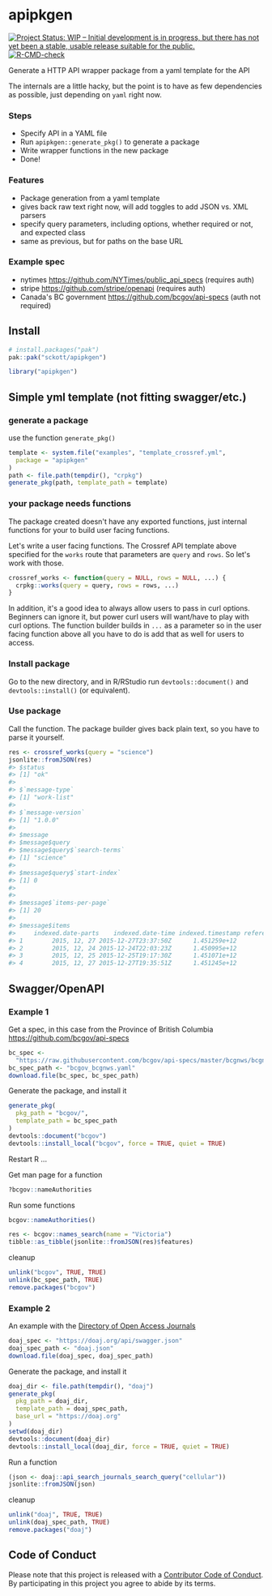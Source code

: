 apipkgen
========



[![Project Status: WIP – Initial development is in progress, but there has not yet been a stable, usable release suitable for the public.](https://www.repostatus.org/badges/latest/wip.svg)](https://www.repostatus.org/#wip)
[![R-CMD-check](https://github.com/sckott/apipkgen/actions/workflows/check.yml/badge.svg)](https://github.com/sckott/apipkgen/actions/workflows/check.yml)

Generate a HTTP API wrapper package from a yaml template for the API

The internals are a little hacky, but the point is to have as few dependencies as possible, just depending on `yaml` right now.

### Steps

* Specify API in a YAML file
* Run `apipkgen::generate_pkg()` to generate a package
* Write wrapper functions in the new package
* Done!

### Features

* Package generation from a yaml template
* gives back raw text right now, will add toggles to add JSON vs. XML parsers
* specify query parameters, including options, whether required or not, and expected class
* same as previous, but for paths on the base URL

### Example spec

* nytimes <https://github.com/NYTimes/public_api_specs> (requires auth)
* stripe <https://github.com/stripe/openapi> (requires auth)
* Canada's BC government <https://github.com/bcgov/api-specs> (auth not required)

## Install


``` r
# install.packages("pak")
pak::pak("sckott/apipkgen")
```


``` r
library("apipkgen")
```

## Simple yml template (not fitting swagger/etc.)

### generate a package

use the function `generate_pkg()`


``` r
template <- system.file("examples", "template_crossref.yml",
  package = "apipkgen"
)
path <- file.path(tempdir(), "crpkg")
generate_pkg(path, template_path = template)
```

### your package needs functions

The package created doesn't have any exported functions, just internal functions for your to build user facing functions.

Let's write a user facing functions. The Crossref API template above specified for the `works` route that parameters are `query` and `rows`. So let's work with those.


``` r
crossref_works <- function(query = NULL, rows = NULL, ...) {
  crpkg::works(query = query, rows = rows, ...)
}
```

In addition, it's a good idea to always allow users to pass in curl options. Beginners can ignore it, but power curl users will want/have to play with curl options. The function builder builds in `...` as a parameter so in the user facing function above all you have to do is add that as well for users to access.

### Install package

Go to the new directory, and in R/RStudio run `devtools::document()` and `devtools::install()` (or equivalent).

### Use package

Call the function. The package builder gives back plain text, so you have to parse it yourself.


``` r
res <- crossref_works(query = "science")
jsonlite::fromJSON(res)
#> $status
#> [1] "ok"
#>
#> $`message-type`
#> [1] "work-list"
#>
#> $`message-version`
#> [1] "1.0.0"
#>
#> $message
#> $message$query
#> $message$query$`search-terms`
#> [1] "science"
#>
#> $message$query$`start-index`
#> [1] 0
#>
#>
#> $message$`items-per-page`
#> [1] 20
#>
#> $message$items
#>     indexed.date-parts    indexed.date-time indexed.timestamp reference-count
#> 1        2015, 12, 27 2015-12-27T23:37:50Z      1.451259e+12               0
#> 2        2015, 12, 24 2015-12-24T22:03:23Z      1.450995e+12               0
#> 3        2015, 12, 25 2015-12-25T19:17:30Z      1.451071e+12               0
#> 4        2015, 12, 27 2015-12-27T19:35:51Z      1.451245e+12               0
```

## Swagger/OpenAPI


### Example 1

Get a spec, in this case from the Province of British Columbia <https://github.com/bcgov/api-specs>


``` r
bc_spec <-
  "https://raw.githubusercontent.com/bcgov/api-specs/master/bcgnws/bcgnws.json"
bc_spec_path <- "bcgov_bcgnws.yaml"
download.file(bc_spec, bc_spec_path)
```

Generate the package, and install it


``` r
generate_pkg(
  pkg_path = "bcgov/",
  template_path = bc_spec_path
)
devtools::document("bcgov")
devtools::install_local("bcgov", force = TRUE, quiet = TRUE)
```

Restart R ...

Get man page for a function


``` r
?bcgov::nameAuthorities
```

Run some functions


``` r
bcgov::nameAuthorities()
```


``` r
res <- bcgov::names_search(name = "Victoria")
tibble::as_tibble(jsonlite::fromJSON(res)$features)
```

cleanup


``` r
unlink("bcgov", TRUE, TRUE)
unlink(bc_spec_path, TRUE)
remove.packages("bcgov")
```

### Example 2

An example with the [Directory of Open Access Journals](https://doaj.org/)


``` r
doaj_spec <- "https://doaj.org/api/swagger.json"
doaj_spec_path <- "doaj.json"
download.file(doaj_spec, doaj_spec_path)
```

Generate the package, and install it


``` r
doaj_dir <- file.path(tempdir(), "doaj")
generate_pkg(
  pkg_path = doaj_dir,
  template_path = doaj_spec_path,
  base_url = "https://doaj.org"
)
setwd(doaj_dir)
devtools::document(doaj_dir)
devtools::install_local(doaj_dir, force = TRUE, quiet = TRUE)
```

Run a function


``` r
(json <- doaj::api_search_journals_search_query("cellular"))
jsonlite::fromJSON(json)
```

cleanup


``` r
unlink("doaj", TRUE, TRUE)
unlink(doaj_spec_path, TRUE)
remove.packages("doaj")
```


## Code of Conduct

Please note that this project is released with a [Contributor Code of Conduct](CODE_OF_CONDUCT.md).
By participating in this project you agree to abide by its terms.
